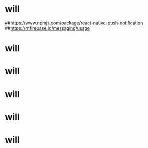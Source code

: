 # will

##https://www.npmjs.com/package/react-native-push-notification ##https://rnfirebase.io/messaging/usage
# will
# will
# will
# will
# will

